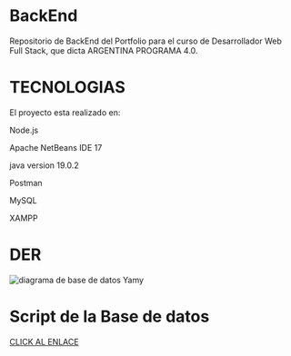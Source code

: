 # BackEnd
Repositorio de BackEnd del Portfolio para el curso de Desarrollador Web Full Stack, que dicta ARGENTINA PROGRAMA 4.0.

# TECNOLOGIAS

El proyecto esta realizado en:

Node.js

Apache NetBeans IDE 17

java version 19.0.2

Postman

MySQL

XAMPP

# DER

![diagrama de base de datos Yamy](https://user-images.githubusercontent.com/109433411/233756260-e63747f2-0120-4191-8823-3bc8a38923ae.png)

# Script de la Base de datos

[CLICK AL ENLACE](https://github.com/y4mh1l4/MySQL-/blob/master/portafolio.sql)
